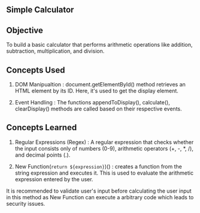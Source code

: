 ## Simple Calculator

## Objective

To build a basic calculator that performs arithmetic operations like addition, subtraction, multiplication, and division.

## Concepts Used

1. DOM Manipualtion : document.getElementById() method retrieves an HTML element by its ID. Here, it's used to get the display element.

2. Event Handling : The functions appendToDisplay(), calculate(), clearDisplay() methods are called based on their respective events.

## Concepts Learned

1. Regular Expressions (Regex) : A regular expression that checks whether the input consists only of numbers (0-9), arithmetic operators (+, -, \*, /), and decimal points (.).

2. New Function(`return ${expression}`)() : creates a function from the string expression and executes it. This is used to evaluate the arithmetic expression entered by the user.
   <br>

It is recommended to validate user's input before calculating the user input in this method as New Function can execute a arbitrary code which leads to security issues.
